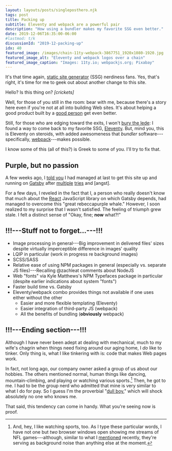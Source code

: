 ```yaml
---
layout: layouts/posts/singleposthero.njk
tags: post
title: Packing up
subtitle: Eleventy and webpack are a powerful pair
description: "How using a bundler makes my favorite SSG even better."
date: 2019-12-06T16:35:00-06:00
#lastmod: t/k
discussionId: "2019-12-packing-up"
idx: 40
featured_image: /images/chain-11ty-webpack-3867751_1920x1080-1920.jpg
featured_image_alt: "Eleventy and webpack logos over a chain"
featured_image_caption: "Images: 11ty.io; webpackjs.org; Pixabay"
---
```


It's that time again, [static site generator](https://staticgen.com) (SSG) nerdiness fans. Yes, that's right, it's time for me to geek out about another change to this site.

Hello? Is this thing on? *[crickets]*

Well, for those of you still in the room: bear with me, because there's a story here even if you're not at all into building Web sites. It's about helping a good product built by a [good person](https://www.zachleat.com) get even better.

Still, for those who are edging toward the exits, I won't [bury the lede](https://style.mla.org/dont-bury-the-lede/): I found a way to come back to my favorite SSG, [Eleventy](https://11ty.org). But, mind you, this is Eleventy on steroids, with added awesomeness that *bundler* software--- specifically, [webpack](https://webpackjs.org)---makes possible.

I know some of this (all of this?) is Greek to some of you. I'll try to fix that.

## Purple, but no passion

A few weeks ago, I [told you](/posts/2019/10/now-gatsby-geezer) I had managed at last to get this site up and running on [Gatsby](https://gatsbyjs.org) after [multiple](/posts/2019/07/why-staying-with-hugo) [tries](/posts/2019/09/why-left-hugo-eleventy) and [angst].

For a few days, I reveled in the fact that I, a person who really doesn't know that much about the [React](https://reactjs.org) JavaScript library on which Gatsby depends, had managed to overcome this "great rebeccapurple whale." However, I soon realized to my surprise that I wasn't satisfied. The feeling of triumph grew stale. I felt a distinct sense of "Okay, fine; **now** what?!"

## !!!---Stuff not to forget...---!!!

- Image processing in general---Big improvement in delivered files' sizes despite virtually imperceptible difference in images' quality
- LQIP in particular (work in progress re background images)
- SCSS/SASS
- Relative ease of using NPM packages in general (especially vs. separate JS files)---Recalling @zachleat comments about NodeJS
- Web "fonts" via Kyle Matthews's NPM Typefaces package in particular (despite earlier indications about system "fonts")
- Faster build time vs. Gatsby
- Eleventy/webpack combo provides things not available if one uses either without the other
	- Easier and more flexible templating (Eleventy)
	- Easier integration of third-party JS (webpack)
	- All the benefits of bundling (**obviously** webpack)

## !!!---Ending section---!!!

Although I have never been adept at dealing with mechanical, much to my wife's chagrin when things need fixing around our aging home, I *do* like to tinker. Only thing is, what I like tinkering with is: code that makes Web pages work.

In fact, not long ago, our company owner asked a group of us about our hobbies. The others mentioned normal, human things like dancing, mountain-climbing, and playing or watching various sports.[^sports] Then, he got to me. I had to be the group nerd who admitted that mine is very similar to what I do for pay. So I guess I'm the proverbial "[dull boy](https://en.wikipedia.org/wiki/All_work_and_no_play_makes_Jack_a_dull_boy)," which will shock absolutely no one who knows me.

[^sports]: And, hey, I like watching sports, too. As I type these particular words, I have not one but *two* browser windows open showing me streams of NFL games---although, similar to what I [mentioned](/posts/2019/11/mixed-nuts-2019-11) recently, they're serving as background noise than anything else at the moment.

That said, this tendency can come in handy. What you're seeing now is proof.